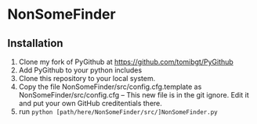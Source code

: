 # NonSomeFinder

## Installation

1. Clone my fork of PyGithub at https://github.com/tomibgt/PyGithub
2. Add PyGithub to your python includes
3. Clone this repository to your local system.
4. Copy the file NonSomeFinder/src/config.cfg.template as NonSomeFinder/src/config.cfg – This new file is in the git ignore. Edit it and put your own GitHub creditentials there.
5. run `python [path/here/NonSomeFinder/src/]NonSomeFinder.py`

